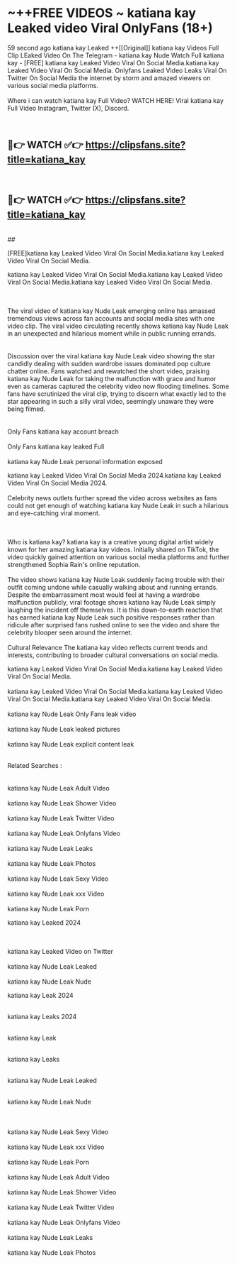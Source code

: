 # ~++FREE VIDEOS ~ katiana kay Leaked video Viral OnlyFans (18+)<br>


59 second ago katiana kay Leaked ++[[Original]] katiana kay Videos Full Clip LEaked Video On The Telegram  - katiana kay Nude  Watch Full katiana kay - [FREE] katiana kay Leaked Video Viral On Social Media.katiana kay Leaked Video Viral On Social Media.   Onlyfans Leaked Video Leaks Viral On Twitter On Social Media the internet by storm and amazed viewers on various social media platforms. <br><br>
Where i can watch katiana kay Full Video? WATCH HERE! Viral katiana kay Full Video Instagram, Twitter (X), Discord. <br>


 <br>

##  🔴👉 WATCH ✅👉  <a href="https://clipsfans.site?title=katiana_kay&ref=git">https://clipsfans.site?title=katiana_kay</a> <br>
  <br>

##  🔴👉 WATCH ✅👉  <a href="https://clipsfans.site?title=katiana_kay&ref=git">https://clipsfans.site?title=katiana_kay</a> <br>
  <br>
  ##



[FREE]katiana kay Leaked Video Viral On Social Media.katiana kay Leaked Video Viral On Social Media. <br>

katiana kay Leaked Video Viral On Social Media.katiana kay Leaked Video Viral On Social Media.katiana kay Leaked Video Viral On Social Media. <br>


  <br>

  <br>
The viral video of katiana kay Nude Leak emerging online has amassed tremendous views across fan accounts and social media sites with one video clip. The viral video circulating recently shows katiana kay Nude Leak in an unexpected and hilarious moment while in public running errands.<br>
<br>


<br>
Discussion over the viral katiana kay Nude Leak video showing the star candidly dealing with sudden wardrobe issues dominated pop culture chatter online. Fans watched and rewatched the short video, praising katiana kay Nude Leak for taking the malfunction with grace and humor even as cameras captured the celebrity video now flooding timelines. Some fans have scrutinized the viral clip, trying to discern what exactly led to the star appearing in such a silly viral video, seemingly unaware they were being filmed.<br>
<br>
<br> 
Only Fans katiana kay account breach<br>
<br>
Only Fans katiana kay leaked Full <br>
<br>
katiana kay Nude Leak personal information exposed<br>

katiana kay Leaked Video Viral On Social Media 2024.katiana kay Leaked Video Viral On Social Media 2024. <br>
<br>
Celebrity news outlets further spread the video across websites as fans could not get enough of watching katiana kay Nude Leak in such a hilarious and eye-catching viral moment.<br>
<br>

<br>
Who is katiana kay? katiana kay is a creative young digital artist widely known for her amazing katiana kay videos. Initially shared on TikTok, the video quickly gained attention on various social media platforms and further strengthened Sophia Rain's online reputation.<br>
<br>
The video shows katiana kay Nude Leak suddenly facing trouble with their outfit coming undone while casually walking about and running errands. Despite the embarrassment most would feel at having a wardrobe malfunction publicly, viral footage shows katiana kay Nude Leak simply laughing the incident off themselves. It is this down-to-earth reaction that has earned katiana kay Nude Leak such positive responses rather than ridicule after surprised fans rushed online to see the video and share the celebrity blooper seen around the internet.<br>
<br>
Cultural Relevance The katiana kay video reflects current trends and interests, contributing to broader cultural conversations on social media.<br>

katiana kay Leaked Video Viral On Social Media.katiana kay Leaked Video Viral On Social Media.<br>
<br>
katiana kay Leaked Video Viral On Social Media.katiana kay Leaked Video Viral On Social Media.katiana kay Leaked Video Viral On Social Media.<br>
<br>
katiana kay Nude Leak Only Fans leak video<br>
<br>
katiana kay Nude Leak leaked pictures<br>
<br>
katiana kay Nude Leak explicit content leak<br>


<br>
Related Searches :<br>
<br>

<br>
katiana kay Nude Leak Adult Video<br>
<br>
katiana kay Nude Leak Shower Video<br>
<br>
katiana kay Nude Leak Twitter Video<br>
<br>
katiana kay Nude Leak Onlyfans Video<br>
<br>
katiana kay Nude Leak Leaks<br>
<br>
katiana kay Nude Leak Photos<br>

<br>
katiana kay Nude Leak Sexy Video<br>
<br>
katiana kay Nude Leak xxx Video<br>
<br>
katiana kay Nude Leak Porn<br>

katiana kay  Leaked 2024 <br> <br>
<br>

katiana kay Leaked Video on Twitter <br>
<br>
katiana kay Nude Leak Leaked<br>
<br>
katiana kay Nude Leak Nude<br>


katiana kay  Leak 2024 <br> <br>



katiana kay  Leaks 2024 <br> <br>



 
katiana kay  Leak<br> <br>



katiana kay  Leaks<br> <br>


katiana kay Nude Leak Leaked<br> <br>

katiana kay Nude Leak Nude<br> <br>
<br> <br>
katiana kay Nude Leak Sexy Video
<br> <br>
katiana kay Nude Leak xxx Video
<br> <br>
katiana kay Nude Leak Porn
<br> <br>
katiana kay Nude Leak Adult Video
<br> <br>
katiana kay Nude Leak Shower Video
<br> <br>
katiana kay Nude Leak Twitter Video
<br> <br>
katiana kay Nude Leak Onlyfans Video
<br> <br>
katiana kay Nude Leak Leaks
<br> <br>
katiana kay Nude Leak Photos






</p>




 



</p>










